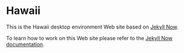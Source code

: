 # Hawaii

This is the Hawaii desktop environment Web site based on [Jekyll Now](https://github.com/barryclark/jekyll-now).

To learn how to work on this Web site please refer to the [Jekyll Now documentation](https://github.com/barryclark/jekyll-now/blob/master/README.md).
